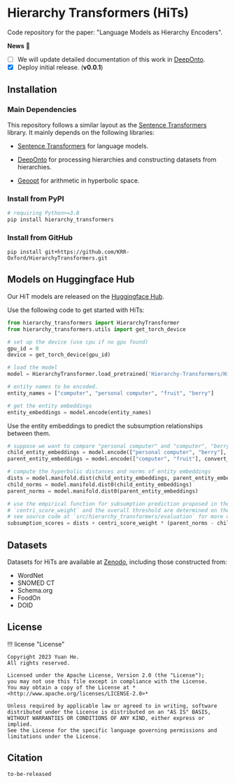 # Hierarchy Transformers (HiTs)

Code repository for the paper: "Language Models as Hierarchy Encoders".

**News** :newspaper:

- [ ] We will update detailed documentation of this work in [DeepOnto](https://krr-oxford.github.io/DeepOnto/). 
- [X] Deploy initial release. (**v0.0.1**)

## Installation

### Main Dependencies

This repository follows a similar layout as the [Sentence Transformers](https://www.sbert.net/index.html) library. It mainly depends on the following libraries:


- [Sentence Transformers](https://www.sbert.net/index.html) for language models.

- [DeepOnto](https://krr-oxford.github.io/DeepOnto/) for processing hierarchies and constructing datasets from hierarchies.

- [Geoopt](https://geoopt.readthedocs.io/en/latest/index.html) for arithmetic in hyperbolic space.


### Install from PyPI

```bash
# requiring Python>=3.8
pip install hierarchy_transformers
```

### Install from GitHub

```
pip install git+https://github.com/KRR-Oxford/HierarchyTransformers.git
```

## Models on Huggingface Hub

Our $\textsf{HiT}$ models are released on the [Huggingface Hub](https://huggingface.co/Hierarchy-Transformers).

Use the following code to get started with $\textsf{HiT}$s:

```python
from hierarchy_transformers import HierarchyTransformer
from hierarchy_transformers.utils import get_torch_device

# set up the device (use cpu if no gpu found)
gpu_id = 0
device = get_torch_device(gpu_id)

# load the model
model = HierarchyTransformer.load_pretrained('Hierarchy-Transformers/HiT-MiniLM-L12-WordNet', device)

# entity names to be encoded.
entity_names = ["computer", "personal computer", "fruit", "berry"]

# get the entity embeddings
entity_embeddings = model.encode(entity_names)
```

Use the entity embeddings to predict the subsumption relationships between them.

```python
# suppose we want to compare "personal computer" and "computer", "berry" and "fruit"
child_entity_embeddings = model.encode(["personal computer", "berry"], convert_to_tensor=True)
parent_entity_embeddings = model.encode(["computer", "fruit"], convert_to_tensor=True)

# compute the hyperbolic distances and norms of entity embeddings
dists = model.manifold.dist(child_entity_embeddings, parent_entity_embeddings)
child_norms = model.manifold.dist0(child_entity_embeddings)
parent_norms = model.manifold.dist0(parent_entity_embeddings)

# use the empirical function for subsumption prediction proposed in the paper
# `centri_score_weight` and the overall threshold are determined on the validation set
# see source code at `src/hierarchy_transformers/evaluation` for more details about our implementation for the hyperparameter tuning.
subsumption_scores = dists + centri_score_weight * (parent_norms - child_norms)
```

## Datasets

Datasets for $\textsf{HiT}$s are available at [Zenodo](https://zenodo.org/doi/10.5281/zenodo.10511042), including those constructed from:

- WordNet  
- SNOMED CT
- Schema.org 
- FoodOn
- DOID


## License

!!! license "License"

    Copyright 2023 Yuan He.
    All rights reserved.

    Licensed under the Apache License, Version 2.0 (the "License");
    you may not use this file except in compliance with the License.
    You may obtain a copy of the License at *<http://www.apache.org/licenses/LICENSE-2.0>*

    Unless required by applicable law or agreed to in writing, software
    distributed under the License is distributed on an "AS IS" BASIS,
    WITHOUT WARRANTIES OR CONDITIONS OF ANY KIND, either express or implied.
    See the License for the specific language governing permissions and
    limitations under the License.

## Citation

<!-- The preprint of our paper for is currently available at [arxiv](...). -->

<!-- *Yuan He, Jiaoyan Chen, Hang Dong, Ian Horrocks, Carlo Allocca, Taehun Kim, and Brahmananda Sapkota.* **DeepOnto: A Python Package for Ontology Engineering with Deep Learning.** arXiv preprint arXiv:2307.03067 (2023). -->

```
to-be-released
```